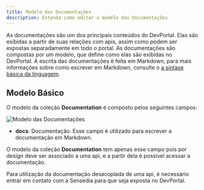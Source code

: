 ```yaml
---
title: Modelo das Documentações
description: Entenda como editar o modelo das Documentações
---
```


As documentações são um dos principais conteúdos do DevPortal. Elas são exibidas a partir de suas relações com apis, assim como podem ser expostas separadamente em todo o portal. As documentações são compostas por um modelo, que define como elas são exibidas no DevPortal. A escrita das documentações é feita em Markdown, para mais informações sobre como escrever em Markdown, consulte o [a sintaxe básica da linguagem](https://www.markdownguide.org/basic-syntax/).

## Modelo Básico

O modelo da coleção **Documentation** é composto pelos seguintes campos:

![Modelo das Documentações](/images/documentations-model.png)

- **docs**: Documentação. Esse campo é utilizado para escrever a documentação em Markdown.

O modelo da coleção **Documentation** tem apenas esse campo pois por design deve ser associado a uma api, e a partir dela é possível acessar a documentação.

Para utilização da documentação desacoplada de uma api, é necessário entrar em contato com a Sensedia para que seja exposta no DevPortal.
